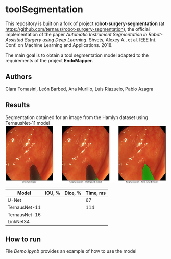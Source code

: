# toolSegmentation
This repository is built on a fork of project **robot-surgery-segmentation** (at https://github.com/ternaus/robot-surgery-segmentation), the official implementation of the paper *Automatic Instrument Segmentation in Robot-Assisted Surgery using Deep Learning*. Shvets, Alexey A., et al. IEEE Int. Conf. on Machine Learning and Applications. 2018.

The main goal is to obtain a tool segmentation model adapted to the requirements of the project **EndoMapper**.

## Authors
Clara Tomasini, León Barbed, Ana Murillo, Luis Riazuelo, Pablo Azagra

## Results
Segmentation obtained for an image from the Hamlyn dataset using TernausNet-11 model
![results_2425](/images/results_2425.png)

Model | IOU, % | Dice, % | Time, ms
------| ------ | ------- | -------
U-Net |  |  | 67
TernausNet-11 |  |  |  114
TernausNet-16 |  |  | 
LinkNet34 |  |  |
## How to run
File *Demo.ipynb* provides an example of how to use the model
